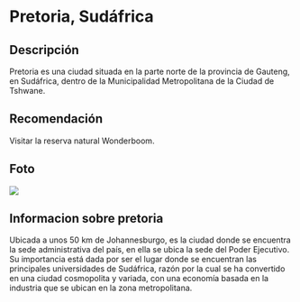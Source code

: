 # Pretoria, Sudáfrica

## Descripción
Pretoria es una ciudad situada en la parte norte de la provincia de Gauteng, en Sudáfrica, dentro de la Municipalidad Metropolitana de la Ciudad de Tshwane.

## Recomendación
Visitar la reserva natural Wonderboom.

## Foto
![](https://cde.org.za/wp-content/uploads/1998/07/Pretoria-From-apartheids-model-city-to-an-African-rising-star-CDE.jpg)

## Informacion sobre pretoria
Ubicada a unos 50 km de Johannesburgo, es la ciudad donde se encuentra la sede administrativa del país, en ella se ubica la sede del Poder Ejecutivo. Su importancia está dada por ser el lugar donde se encuentran las principales universidades de Sudáfrica, razón por la cual se ha convertido en una ciudad cosmopolita y variada, con una economía basada en la industria que se ubican en la zona metropolitana.
